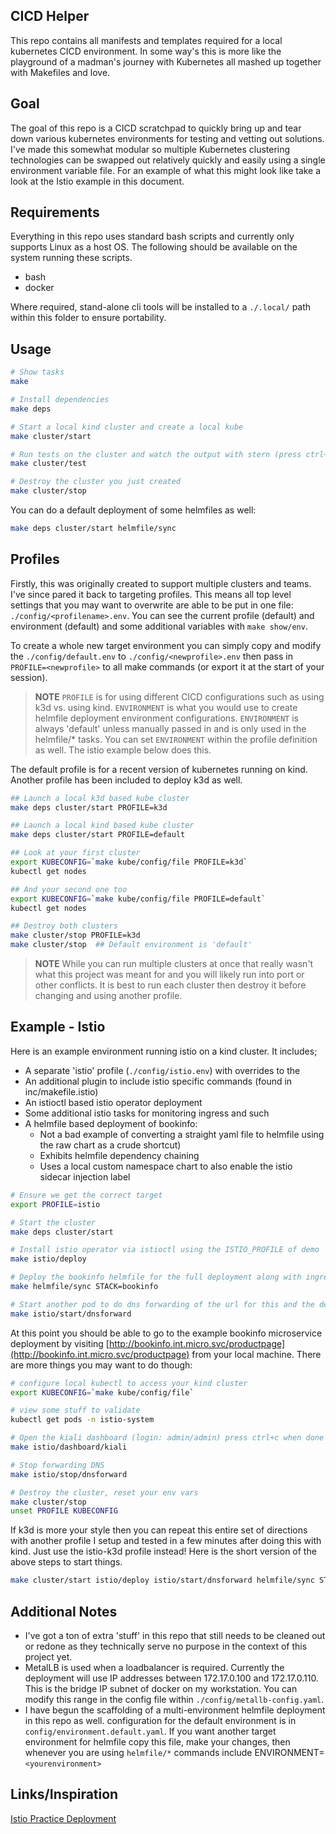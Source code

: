 ## CICD Helper

This repo contains all manifests and templates required for a local kubernetes CICD environment. In some way's this is more like the playground of a madman's journey with Kubernetes all mashed up together with Makefiles and love.

## Goal

The goal of this repo is a CICD scratchpad to quickly bring up and tear down various kubernetes environments for testing and vetting out solutions. I've made this somewhat modular so multiple Kubernetes clustering technologies can be swapped out relatively quickly and easily using a single environment variable file. For an example of what this might look like take a look at the Istio example in this document.

## Requirements

Everything in this repo uses standard bash scripts and currently only supports Linux as a host OS. The following should be available on the system running these scripts.

- bash
- docker

Where required, stand-alone cli tools will be installed to a `./.local/` path within this folder to ensure portability.

## Usage

```bash
# Show tasks
make

# Install dependencies
make deps

# Start a local kind cluster and create a local kube
make cluster/start

# Run tests on the cluster and watch the output with stern (press ctrl+c to exit)
make cluster/test

# Destroy the cluster you just created
make cluster/stop
```

You can do a default deployment of some helmfiles as well:

```bash
make deps cluster/start helmfile/sync
```

## Profiles

Firstly, this was originally created to support multiple clusters and teams. I've since pared it back to targeting profiles. This means all top level settings that you may want to overwrite are able to be put in one file: `./config/<profilename>.env`. You can see the current profile (default) and environment (default) and some additional variables with `make show/env`.  

To create a whole new target environment you can simply copy and modify the `./config/default.env` to `./config/<newprofile>.env` then pass in `PROFILE=<newprofile>` to all make commands (or export it at the start of your session).

> **NOTE** `PROFILE` is for using different CICD configurations such as using k3d vs. using kind. `ENVIRONMENT` is what you would use to create helmfile deployment environment configurations. `ENVIRONMENT` is always 'default' unless manually passed in and is only used in the helmfile/* tasks. You can set `ENVIRONMENT` within the profile definition as well. The istio example below does this.

The default profile is for a recent version of kubernetes running on kind. Another profile has been included to deploy k3d as well.

```bash
## Launch a local k3d based kube cluster
make deps cluster/start PROFILE=k3d

## Launch a local kind based kube cluster
make deps cluster/start PROFILE=default

## Look at your first cluster
export KUBECONFIG=`make kube/config/file PROFILE=k3d`
kubectl get nodes

## And your second one too
export KUBECONFIG=`make kube/config/file PROFILE=default`
kubectl get nodes

## Destroy both clusters
make cluster/stop PROFILE=k3d
make cluster/stop  ## Default environment is 'default'
```

> **NOTE** While you can run multiple clusters at once that really wasn't what this project was meant for and you will likely run into port or other conflicts. It is best to run each cluster then destroy it before changing and using another profile.

## Example - Istio

Here is an example environment running istio on a kind cluster. It includes;

- A separate 'istio' profile (`./config/istio.env`) with overrides to the 
- An additional plugin to include istio specific commands (found in inc/makefile.istio)
- An istioctl based istio operator deployment
- Some additional istio tasks for monitoring ingress and such
- A helmfile based deployment of bookinfo:
    - Not a bad example of converting a straight yaml file to helmfile using the raw chart as a crude shortcut)
    - Exhibits helmfile dependency chaining
    - Uses a local custom namespace chart to also enable the istio sidecar injection label

```bash
# Ensure we get the correct target
export PROFILE=istio

# Start the cluster
make deps cluster/start

# Install istio operator via istioctl using the ISTIO_PROFILE of demo
make istio/deploy

# Deploy the bookinfo helmfile for the full deployment along with ingress
make helmfile/sync STACK=bookinfo

# Start another pod to do dns forwarding of the url for this and the default domain (int.micro.svc) to your cluster loadbalancer
make istio/start/dnsforward
```

At this point you should be able to go to the example bookinfo microservice deployment by visiting [http://bookinfo.int.micro.svc/productpage](http://bookinfo.int.micro.svc/productpage) from your local machine. There are more things you may want to do though:

```bash
# configure local kubectl to access your kind cluster
export KUBECONFIG=`make kube/config/file`

# view some stuff to validate
kubectl get pods -n istio-system

# Open the kiali dashboard (login: admin/admin) press ctrl+c when done
make istio/dashboard/kiali

# Stop forwarding DNS
make istio/stop/dnsforward

# Destroy the cluster, reset your env vars
make cluster/stop
unset PROFILE KUBECONFIG
```

If k3d is more your style then you can repeat this entire set of directions with another profile I setup and tested in a few minutes after doing this with kind. Just use the istio-k3d profile instead! Here is the short version of the above steps to start things.

```bash
make cluster/start istio/deploy istio/start/dnsforward helmfile/sync STACK=bookinfo PROFILE=istio-k3d
```

## Additional Notes

- I've got a ton of extra 'stuff' in this repo that still needs to be cleaned out or redone as they technically serve no purpose in the context of this project yet.
- MetalLB is used when a loadbalancer is required. Currently the deployment will use IP addresses between 172.17.0.100 and 172.17.0.110. This is the bridge IP subnet of docker on my workstation. You can modify this range in the config file within `./config/metallb-config.yaml`.
- I have begun the scaffolding of a multi-environment helmfile deployment in this repo as well. configuration for the default environment is in `config/environment.default.yaml`. If you want another target environment for helmfile copy this file, make your changes, then whenever you are using `helmfile/*` commands include ENVIRONMENT=`<yourenvironment>`

## Links/Inspiration

[Istio Practice Deployment](https://github.com/RothAndrew/istio-practice/tree/master/eks)

